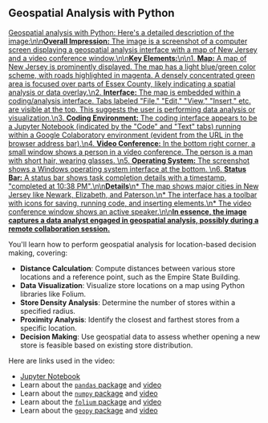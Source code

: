 ## Geospatial Analysis with Python

[Geospatial analysis with Python: Here\'s a detailed description of the image:\n\n**Overall Impression:** The image is a screenshot of a computer screen displaying a geospatial analysis interface with a map of New Jersey and a video conference window.\n\n**Key Elements:**\n\n1. **Map:** A map of New Jersey is prominently displayed. The map has a light blue/green color scheme, with roads highlighted in magenta. A densely concentrated green area is focused over parts of Essex County, likely indicating a spatial analysis or data overlay.\n2. **Interface:** The map is embedded within a coding/analysis interface. Tabs labeled "File," "Edit," "View," "Insert," etc. are visible at the top. This suggests the user is performing data analysis or visualization.\n3. **Coding Environment:** The coding interface appears to be a Jupyter Notebook (indicated by the "Code" and "Text" tabs) running within a Google Colaboratory environment (evident from the URL in the browser address bar).\n4. **Video Conference:** In the bottom right corner, a small window shows a person in a video conference. The person is a man with short hair, wearing glasses. \n5. **Operating System:** The screenshot shows a Windows operating system interface at the bottom. \n6. **Status Bar:** A status bar shows task completion details with a timestamp, "completed at 10:38 PM".\n\n**Details**\n* The map shows major cities in New Jersey like Newark, Elizabeth, and Paterson.\n* The interface has a toolbar with icons for saving, running code, and inserting elements.\n* The video conference window shows an active speaker.\n\n**In essence, the image captures a data analyst engaged in geospatial analysis, possibly during a remote collaboration session.**](https://youtu.be_m_qayAJt-yE)

You'll learn how to perform geospatial analysis for location-based decision making, covering:

- **Distance Calculation**: Compute distances between various store locations and a reference point, such as the Empire State Building.
- **Data Visualization**: Visualize store locations on a map using Python libraries like Folium.
- **Store Density Analysis**: Determine the number of stores within a specified radius.
- **Proximity Analysis**: Identify the closest and farthest stores from a specific location.
- **Decision Making**: Use geospatial data to assess whether opening a new store is feasible based on existing store distribution.

Here are links used in the video:

- [Jupyter Notebook](https://colab.research.google.com/drive/1TwKw2pQ9XKSdTUUsTq_ulw7rb-xVhays?usp=sharing)
- Learn about the [`pandas` package](https://pandas.pydata.org/pandas-docs/stable/user_guide/10min.html) and [video](https://youtu.be/vmEHCJofslg)
- Learn about the [`numpy` package](https://numpy.org/doc/stable/user/whatisnumpy.html) and [video](https://youtu.be/8JfDAm9y_7s)
- Learn about the [`folium` package](https://python-visualization.github.io/folium/latest/) and [video](https://youtu.be/t9Ed5QyO7qY)
- Learn about the [`geopy` package](https://pypi.org/project/geopy/) and [video](https://youtu.be/3jj_5kVmPLs)

